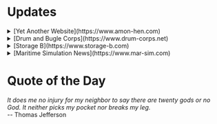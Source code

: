 # Updates

<details><summary> [Yet Another Website](https://www.amon-hen.com) </summary>
* [MST3K Short 0406 – Undersea Kingdom 1](https://www.amon-hen.com/television/9714)
* [Quote of the Day](https://www.amon-hen.com/computing/internet/www/435)
* [It Came from Beneath the Sea (1955)](https://www.amon-hen.com/movies/33306)
* [To Be Alive (Hep Yadda)](https://www.amon-hen.com/music/33290)
* [Happy Holidays](https://www.amon-hen.com/quotes/248)
* [RiffTrax – Baby Ghost](https://www.amon-hen.com/humor/33304)
* [Happy Thanksgiving](https://www.amon-hen.com/humor/792)
* [Mmmm, Mail Order Canned turkey](https://www.amon-hen.com/food/20497)
* [MST3K 00K06 – Gamera vs. Gaos](https://www.amon-hen.com/television/13172)
* [Trump Guitars](https://www.amon-hen.com/politics/33313)
</details>

<details><summary> [Drum and Bugle Corps](https://www.drum-corps.net) </summary>
* [DCI phasing out historic library of physical audio/video products](https://www.drum-corps.net/news/3604)
* [Drum Corps World – December 2024](https://www.drum-corps.net/news/3602)
* [2025 Drum Corps International Tour Schedule](https://www.drum-corps.net/news/3588)
* [Drum Corps International Magazine – November 2024](https://www.drum-corps.net/news/3585)
* [Jersey Surf Withdraws from 2025 DCI Summer Tour](https://www.drum-corps.net/news/3577)
* [Drum Corps World – November 2024](https://www.drum-corps.net/news/3574)
* [Directors adopt new competitive format for 2025 DCI All-Age Championship](https://www.drum-corps.net/news/3570)
* [Drum Corps World – October 2024](https://www.drum-corps.net/news/3505)
* [Drum Corps World –  September 2024](https://www.drum-corps.net/news/3391)
* [Crossmen 50th Anniversary Alumni Corps (2024)](https://www.drum-corps.net/history/3341)
</details>

<details><summary> [Storage B](https://www.storage-b.com) </summary>
* [Uploading Consciousness](https://www.storage-b.com/c/1015)
* [SCRUM: An Honest Ad](https://www.storage-b.com/humor/1003)
* [Agile vs. Waterfall](https://www.storage-b.com/humor/996)
* [Delivering Safe C++](https://www.storage-b.com/c/969)
* [Full Interview With the Creator of C++](https://www.storage-b.com/c/962)
* [How To Regex](https://www.storage-b.com/humor/951)
* [Nightmare Fuel from Bing Image Creator](https://www.storage-b.com/ai/908)
* [We’re Safe](https://www.storage-b.com/ai/904)
* [Enjoy Your AI-generated Work](https://www.storage-b.com/ai/901)
* [Blue Tick Marks](https://www.storage-b.com/humor/896)
</details>

<details><summary> [Maritime Simulation News](https://www.mar-sim.com) </summary>
* [Simulators Track our Changing Relationship with Technology](https://www.mar-sim.com/news/985)
* [Japanese simulator centre opens for offshore training](https://www.mar-sim.com/news/974)
* [AR Simulator Added to Pilot Training at Smartship Australia](https://www.mar-sim.com/news/971)
* [Wärtsilä to supply simulator to NSB Group](https://www.mar-sim.com/news/959)
* [Rajnath Singh inaugurates Integrated Simulator Complex ‘Dhruv’](https://www.mar-sim.com/news/954)
* [VSTEP Further Expands to the Latin American Market with Inland Solution](https://www.mar-sim.com/news/944)
* [VSTEP Launches Simulator That Makes Ship Simulation Easily Accessible](https://www.mar-sim.com/news/937)
* [Kongsberg Wins Large Contract with South Metropolitan TAFE](https://www.mar-sim.com/news/904)
* [Wärtsilä Navigational Simulator becomes first Interactive ‘instructor-led’ cloud training solution to gain new DNV Class D Certification](https://www.mar-sim.com/news/888)
* [Panama Canal Authority Taps Kongsberg for New Navigation Simulators](https://www.mar-sim.com/news/882)
</details>

# Quote of the Day
<p><em>It does me no injury for my neighbor to say there are twenty gods or no God.  It neither picks my pocket nor breaks my leg.</em><br /> -- Thomas Jefferson</p>
